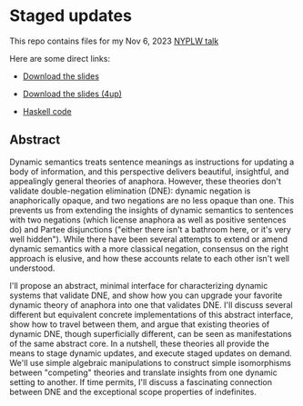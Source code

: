# Staged updates

This repo contains files for my Nov 6, 2023 [NYPLW talk](https://nylanguageworkshop.tumblr.com/post/732755229624467456/workshop-monday-november-6th-simon-charlow)

Here are some direct links:

- [Download the slides](https://raw.githubusercontent.com/schar/nyplw/main/nyplw_2023.pdf)

- [Download the slides (4up)](https://raw.githubusercontent.com/schar/nyplw/main/nyplw_2023_ho.pdf)

- [Haskell code](https://github.com/schar/nyplw/tree/main/code)

## Abstract

Dynamic semantics treats sentence meanings as instructions for updating a body
of information, and this perspective delivers beautiful, insightful, and
appealingly general theories of anaphora. However, these theories don't
validate double-negation elimination (DNE): dynamic negation is anaphorically
opaque, and two negations are no less opaque than one. This prevents us from
extending the insights of dynamic semantics to sentences with two negations
(which license anaphora as well as positive sentences do) and Partee
disjunctions ("either there isn't a bathroom here, or it's very well hidden").
While there have been several attempts to extend or amend dynamic semantics
with a more classical negation, consensus on the right approach is elusive,
and how these accounts relate to each other isn't well understood.

I'll propose an abstract, minimal interface for characterizing dynamic systems
that validate DNE, and show how you can upgrade your favorite dynamic theory
of anaphora into one that validates DNE. I'll discuss several different but
equivalent concrete implementations of this abstract interface, show how to
travel between them, and argue that existing theories of dynamic DNE, though
superficially different, can be seen as manifestations of the same abstract
core. In a nutshell, these theories all provide the means to stage dynamic
updates, and execute staged updates on demand. We'll use simple algebraic
manipulations to construct simple isomorphisms between "competing" theories
and translate insights from one dynamic setting to another. If time permits,
I'll discuss a fascinating connection between DNE and the exceptional scope
properties of indefinites.

